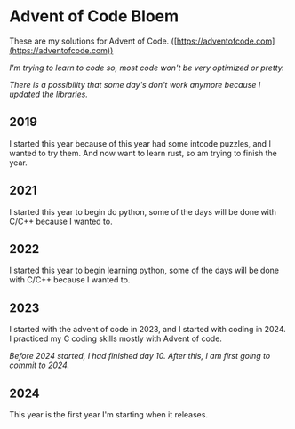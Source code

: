 # Advent of Code Bloem

These are my solutions for Advent of Code. ([https://adventofcode.com](https://adventofcode.com))

_I'm trying to learn to code so, most code won't be very optimized or pretty._

_There is a possibility that some day's don't work anymore because I updated the libraries._

## 2019

I started this year because of this year had some intcode puzzles, and I wanted to try them. And now want to learn rust, so am trying to finish the year.

## 2021

I started this year to begin do python, some of the days will be done with C/C++ because I wanted to.

## 2022

I started this year to begin learning python, some of the days will be done with C/C++ because I wanted to.

## 2023

I started with the advent of code in 2023, and I started with coding in 2024. I practiced my C coding skills mostly with Advent of code.

_Before 2024 started, I had finished day 10. After this, I am first going to commit to 2024._

## 2024

This year is the first year I'm starting when it releases.

